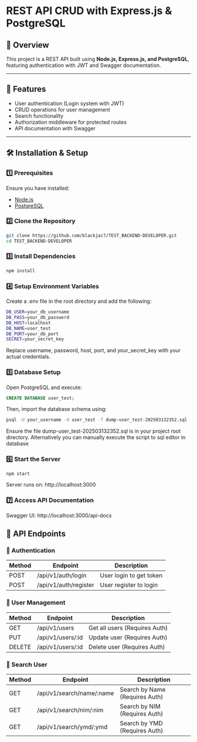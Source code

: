 # REST API CRUD with Express.js & PostgreSQL

## 📌 Overview

This project is a REST API built using **Node.js, Express.js, and PostgreSQL**, featuring authentication with JWT and Swagger documentation.

---

## 📂 Features

- User authentication (Login system with JWT)
- CRUD operations for user management
- Search functionality
- Authorization middleware for protected routes
- API documentation with Swagger

---

## 🛠 Installation & Setup

### 1️⃣ Prerequisites

Ensure you have installed:

- [Node.js](https://nodejs.org/)
- [PostgreSQL](https://www.postgresql.org/)

### 2️⃣ Clone the Repository

```sh
git clone https://github.com/blackjac7/TEST_BACKEND-DEVELOPER.git
cd TEST_BACKEND-DEVELOPER
```

### 3️⃣ Install Dependencies

```sh
npm install
```

### 4️⃣ Setup Environment Variables

Create a .env file in the root directory and add the following:

```sh
DB_USER=your_db_username
DB_PASS=your_db_password
DB_HOST=localhost
DB_NAME=user_test
DB_PORT=your_db_port
SECRET=your_secret_key
```

Replace username, password, host, port, and your_secret_key with your actual credentials.

### 5️⃣ Database Setup

Open PostgreSQL and execute:

```sql
CREATE DATABASE user_test;
```

Then, import the database schema using:

```sh
psql -U your_username -d user_test -f dump-user_test-202503132352.sql
```

Ensure the file dump-user_test-202503132352.sql is in your project root directory.
Alternatively you can manually execute the script to sql editor in database

### 6️⃣ Start the Server

```sh
npm start
```

Server runs on: http://localhost:3000

### 7️⃣ Access API Documentation

Swagger UI: http://localhost:3000/api-docs

## 🧪 API Endpoints

### 🔹 Authentication

| Method | Endpoint              | Description             |
| ------ | --------------------- | ----------------------- |
| POST   | /api/v1/auth/login    | User login to get token |
| POST   | /api/v1/auth/register | User register to login  |

### 🔹 User Management

| Method | Endpoint          | Description                   |
| ------ | ----------------- | ----------------------------- |
| GET    | /api/v1/users     | Get all users (Requires Auth) |
| PUT    | /api/v1/users/:id | Update user (Requires Auth)   |
| DELETE | /api/v1/users/:id | Delete user (Requires Auth)   |

### 🔹 Search User

| Method | Endpoint                  | Description                    |
| ------ | ------------------------- | ------------------------------ |
| GET    | /api/v1/search/name/:name | Search by Name (Requires Auth) |
| GET    | /api/v1/search/nim/:nim   | Search by NIM (Requires Auth)  |
| GET    | /api/v1/search/ymd/:ymd   | Search by YMD (Requires Auth)  |
